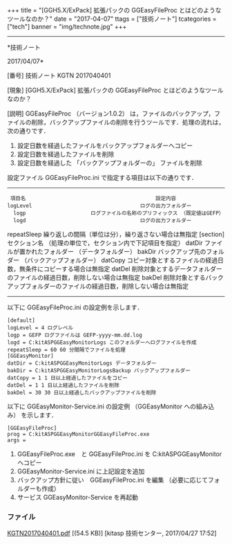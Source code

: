﻿+++
title = "[GGH5.X/ExPack] 拡張パックの GGEasyFileProc とはどのようなツールなのか？"
date = "2017-04-07"
ttags = ["技術ノート"]
tcategories = ["tech"]
banner = "img/technote.jpg"
+++

-----------------------------------------------------------------------------------------------------------------------------

*技術ノート

2017/04/07*


[番号]
技術ノート KGTN 2017040401

[現象]
[GGH5.X/ExPack] 拡張パックの GGEasyFileProc
とはどのようなツールなのか？

[説明]
GGEasyFileProc （バージョン1.0.2）
は，ファイルのバックアップ，ファイルの削除，バックアップファイルの削除を行うツールです．処理の流れは，次の通りです．

1. 設定日数を経過したファイルをバックアップフォルダーへコピー
2. 設定日数を経過したファイルを削除
3. 設定日数を経過した 「バックアップフォルダーの」 ファイルを削除

設定ファイル GGEasyFileProc.ini で指定する項目は以下の通りです．

  ------------- ----------------------------------------------------------------------------------
     項目名                                          設定内容
    logLevel                                   ログの出力フォルダー
      logp                     ログファイルの名称のプリフィックス （既定値はGEFP）
      logd                                     ログの出力フォルダー
   repeatSleep                 繰り返しの間隔（単位は分），繰り返さない場合は無指定
   [section]             セクション名 （処理の単位で，セクション内で下記項目を指定）
     datDir                     ファイルが置かれたフォルダー （データフォルダー）
     bakDir                   バックアップ先のフォルダー （バックアップフォルダー）
     datCopy            コピー対象とするファイルの経過日数，無条件にコピーする場合は無指定
     datDel         削除対象とするデータフォルダーのファイルの経過日数，削除しない場合は無指定
     bakDel      削除対象とするバックアップフォルダーのファイルの経過日数，削除しない場合は無指定
  ------------- ----------------------------------------------------------------------------------

以下に GGEasyFileProc.ini の設定例を示します．

    [default]
    logLevel = 4 ログレベル
    logp = GEFP ログファイルは GEFP-yyyy-mm.dd.log
    logd = C:kitASPGGEasyMonitorLogs このフォルダーへログファイルを作成
    repeatSleep = 60 60 分間隔でファイルを処理
    [GGEasyMonitor]
    datDir = C:kitASPGGEasyMonitorLogs データフォルダー
    bakDir = C:kitASPGGEasyMonitorLogsBackup バックアップフォルダー
    datCopy = 1 1 日以上経過したファイルをコピー
    datDel = 1 1 日以上経過したファイルを削除
    bakDel = 30 30 日以上経過したバックアップファイルを削除

以下に GGEasyMonitor-Service.ini の設定例 （GGEasyMonitor への組み込み）
を示します．

    [GGEasyFileProc]
    prog = C:kitASPGGEasyMonitorGGEasyFileProc.exe
    args =

1. GGEasyFileProc.exe　と GGEasyFileProc.ini を
C:kitASPGGEasyMonitor へコピー
2. GGEasyMonitor-Service.ini に上記設定を追加
3. バックアップ方針に従い　GGEasyFileProc.ini を編集
（必要に応じてフォルダーも作成）
4. サービス GGEasyMonitor-Service を再起動


### ファイル

 
 


[KGTN2017040401.pdf](http://techreport.kitasp.net/attachments/download/3487/KGTN2017040401.pdf)
 [(54.5 KB)] [kitasp 技術センター, 2017/04/27
17:52]


 


 

